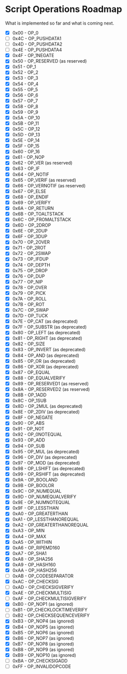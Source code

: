 # Script Operations Roadmap

What is implemented so far and what is coming next.

-[X] 0x00 - OP_0
-[ ] 0x4C - OP_PUSHDATA1
-[ ] 0x4D - OP_PUSHDATA2
-[ ] 0x4E - OP_PUSHDATA4
-[X] 0x4F - OP_1NEGATE
-[X] 0x50 - OP_RESERVED (as reserved)
-[X] 0x51 - OP_1
-[X] 0x52 - OP_2
-[X] 0x53 - OP_3
-[X] 0x54 - OP_4
-[X] 0x55 - OP_5
-[X] 0x56 - OP_6
-[X] 0x57 - OP_7
-[X] 0x58 - OP_8
-[X] 0x59 - OP_9
-[X] 0x5A - OP_10
-[X] 0x5B - OP_11
-[X] 0x5C - OP_12
-[X] 0x5D - OP_13
-[X] 0x5E - OP_14
-[X] 0x5F - OP_15
-[X] 0x60 - OP_16
-[X] 0x61 - OP_NOP
-[X] 0x62 - OP_VER (as reserved)
-[X] 0x63 - OP_IF
-[X] 0x64 - OP_NOTIF
-[X] 0x65 - OP_VERIF (as reserved)
-[X] 0x66 - OP_VERNOTIF (as reserved)
-[X] 0x67 - OP_ELSE
-[X] 0x68 - OP_ENDIF
-[X] 0x69 - OP_VERIFY
-[X] 0x6A - OP_RETURN
-[X] 0x6B - OP_TOALTSTACK
-[X] 0x6C - OP_FROMALTSTACK
-[X] 0x6D - OP_2DROP
-[X] 0x6E - OP_2DUP
-[X] 0x6F - OP_3DUP
-[X] 0x70 - OP_2OVER
-[X] 0x71 - OP_2ROT
-[X] 0x72 - OP_2SWAP
-[X] 0x73 - OP_IFDUP
-[X] 0x74 - OP_DEPTH
-[X] 0x75 - OP_DROP
-[X] 0x76 - OP_DUP
-[X] 0x77 - OP_NIP
-[X] 0x78 - OP_OVER
-[X] 0x79 - OP_PICK
-[X] 0x7A - OP_ROLL
-[X] 0x7B - OP_ROT
-[X] 0x7C - OP_SWAP
-[X] 0x7D - OP_TUCK
-[X] 0x7E - OP_CAT (as deprecated)
-[X] 0x7F - OP_SUBSTR (as deprecated)
-[X] 0x80 - OP_LEFT (as deprecated)
-[X] 0x81 - OP_RIGHT (as deprecated)
-[X] 0x82 - OP_SIZE
-[X] 0x83 - OP_INVERT (as deprecated)
-[X] 0x84 - OP_AND (as deprecated)
-[X] 0x85 - OP_OR (as deprecated)
-[X] 0x86 - OP_XOR (as deprecated)
-[X] 0x87 - OP_EQUAL
-[X] 0x88 - OP_EQUALVERIFY
-[X] 0x89 - OP_RESERVED1 (as reserved)
-[X] 0x8A - OP_RESERVED2 (as reserved)
-[X] 0x8B - OP_1ADD
-[X] 0x8C - OP_1SUB
-[X] 0x8D - OP_2MUL (as deprecated)
-[X] 0x8E - OP_2DIV (as deprecated)
-[X] 0x8F - OP_NEGATE
-[X] 0x90 - OP_ABS
-[X] 0x91 - OP_NOT
-[X] 0x92 - OP_0NOTEQUAL
-[X] 0x93 - OP_ADD
-[X] 0x94 - OP_SUB
-[X] 0x95 - OP_MUL (as deprecated)
-[X] 0x96 - OP_DIV (as deprecated)
-[X] 0x97 - OP_MOD (as deprecated)
-[X] 0x98 - OP_LSHIFT (as deprecated)
-[X] 0x99 - OP_RSHIFT (as deprecated)
-[X] 0x9A - OP_BOOLAND
-[X] 0x9B - OP_BOOLOR
-[X] 0x9C - OP_NUMEQUAL
-[X] 0x9D - OP_NUMEQUALVERIFY
-[X] 0x9E - OP_NUMNOTEQUAL
-[X] 0x9F - OP_LESSTHAN
-[X] 0xA0 - OP_GREATERTHAN
-[X] 0xA1 - OP_LESSTHANOREQUAL
-[X] 0xA2 - OP_GREATERTHANOREQUAL
-[X] 0xA3 - OP_MIN
-[X] 0xA4 - OP_MAX
-[X] 0xA5 - OP_WITHIN
-[X] 0xA6 - OP_RIPEMD160
-[X] 0xA7 - OP_SHA1
-[X] 0xA8 - OP_SHA256
-[X] 0xA9 - OP_HASH160
-[X] 0xAA - OP_HASH256
-[ ] 0xAB - OP_CODESEPARATOR
-[X] 0xAC - OP_CHECKSIG
-[ ] 0xAD - OP_CHECKSIGVERIFY
-[X] 0xAE - OP_CHECKMULTISIG
-[ ] 0xAF - OP_CHECKMULTISIGVERIFY
-[X] 0xB0 - OP_NOP1 (as ignored)
-[ ] 0xB1 - OP_CHECKLOCKTIMEVERIFY
-[ ] 0xB2 - OP_CHECKSEQUENCEVERIFY
-[X] 0xB3 - OP_NOP4 (as ignored)
-[X] 0xB4 - OP_NOP5 (as ignored)
-[X] 0xB5 - OP_NOP6 (as ignored)
-[X] 0xB6 - OP_NOP7 (as ignored)
-[X] 0xB7 - OP_NOP8 (as ignored)
-[X] 0xB8 - OP_NOP9 (as ignored)
-[X] 0xB9 - OP_NOP10 (as ignored)
-[ ] 0xBA - OP_CHECKSIGADD
-[ ] 0xFF - OP_INVALIDOPCODE
